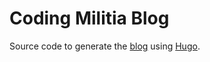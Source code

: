 # Coding Militia Blog

Source code to generate the [blog](https://blog.codingmilitia.com/) using [Hugo](https://gohugo.io/).
